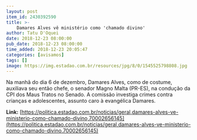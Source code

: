 ```yaml
---
layout: post
item_id: 2430392590
title: >-
    Damares Alves vê ministério como 'chamado divino'
author: Tatu D'Oquei
date: 2018-12-23 08:00:00
pub_date: 2018-12-23 08:00:00
time_added: 2018-12-23 20:05:47
categories: [avisamos]
tags: []
image: https://img.estadao.com.br/resources/jpg/8/0/1545525798808.jpg
---
```


Na manhã do dia 6 de dezembro, Damares Alves, como de costume, auxiliava seu então chefe, o senador Magno Malta (PR-ES), na condução da CPI dos Maus Tratos no Senado. A comissão investiga crimes contra crianças e adolescentes, assunto caro à evangélica Damares.

**Link:** [https://politica.estadao.com.br/noticias/geral,damares-alves-ve-ministerio-como-chamado-divino,70002656145](https://politica.estadao.com.br/noticias/geral,damares-alves-ve-ministerio-como-chamado-divino,70002656145)

